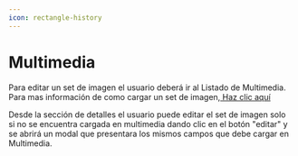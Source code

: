 ```yaml
---
icon: rectangle-history
---
```


# Multimedia

Para editar un set de imagen el usuario deberá ir al Listado de Multimedia. Para mas información de como cargar un set de imagen,[ Haz clic aquí](https://docs.e-middleware.com/producto/multimedia)

Desde la sección de detalles el usuario puede editar el set de imagen solo si no se encuentra cargada en multimedia dando clic en el botón "editar" y se abrirá un modal que presentara los mismos campos que debe cargar en Multimedia.
